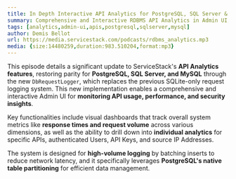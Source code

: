 ```yaml
---
title: In Depth Interactive API Analytics for PostgreSQL, SQL Server & MySQL
summary: Comprehensive and Interactive RDBMS API Analytics in Admin UI, deep insights into API usage, performance, users, API Keys & IPs
tags: [analytics,admin-ui,apis,postgresql,sqlserver,mysql]
author: Demis Bellot
url: https://media.servicestack.com/podcasts/rdbms_analytics.mp3
media: {size:14480259,duration:983.510204,format:mp3}
---
```


This episode details a significant update to ServiceStack's **API Analytics features**, restoring parity for 
**PostgreSQL, SQL Server, and MySQL** through the new `DbRequestLogger`, which replaces the previous SQLite-only 
request logging system. This new implementation enables a comprehensive and interactive Admin UI for 
**monitoring API usage, performance, and security insights**. 

Key functionalities include visual dashboards that track overall system metrics like 
**response times and request volume** across various dimensions, as well as the ability to drill down into 
**individual analytics** for specific APIs, authenticated Users, API Keys, and source IP Addresses. 

The system is designed for **high-volume logging** by batching inserts to reduce network latency, and it 
specifically leverages **PostgreSQL's native table partitioning** for efficient data management.
